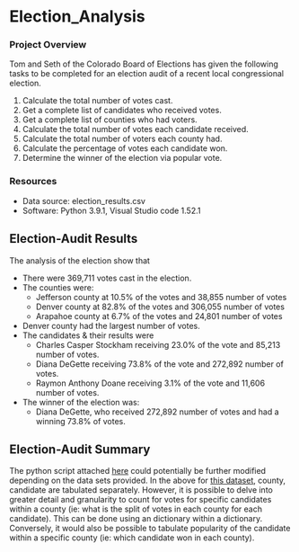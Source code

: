 # Election_Analysis

### Project Overview
Tom and Seth of the Colorado Board of Elections has given the following tasks to be completed for an election audit of a recent local congressional election.

1. Calculate the total number of votes cast.
2. Get a complete list of candidates who received votes.
3. Get a complete list of counties who had voters.
4. Calculate the total number of votes each candidate received.
5. Calculate the total number of voters each county had.
6. Calculate the percentage of votes each candidate won.
7. Determine the winner of the election via popular vote.

### Resources

- Data source: election_results.csv
- Software: Python 3.9.1, Visual Studio code 1.52.1

## Election-Audit Results

The analysis of the election show that

- There were 369,711 votes cast in the election.
- The counties were:
  - Jefferson county at 10.5% of the votes and 38,855 number of votes
  - Denver county at 82.8% of the votes and 306,055 number of votes
  - Arapahoe county at 6.7% of the votes and 24,801 number of votes
- Denver county had the largest number of votes.
- The candidates & their results were
  - Charles Casper Stockham receiving 23.0% of the vote and 85,213 number of votes.
  - Diana DeGette receiving 73.8% of the vote and 272,892 number of votes.
  - Raymon Anthony Doane receiving 3.1% of the vote and 11,606 number of votes.
- The winner of the election was: 
  - Diana DeGette, who received 272,892 number of votes and had a winning 73.8% of votes.

## Election-Audit Summary

The python script attached [here](/PyPoll_Challenge.py) could potentially be further modified depending on the data sets provided. In the above for [this dataset](/Resources/election_results.csv), county, candidate are tabulated separately. However, it is possible to delve into greater detail and granularity to count for votes for specific candidates within a county (ie: what is the split of votes in each county for each candidate). This can be done using an dictionary within a dictionary. Conversely, it would also be possible to tabulate popularity of the candidate within a specific county (ie: which candidate won in each county).
